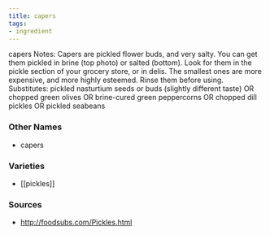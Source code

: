```yaml
---
title: capers
tags:
- ingredient
---
```

capers Notes: Capers are pickled flower buds, and very salty. You can get them pickled in brine (top photo) or salted (bottom). Look for them in the pickle section of your grocery store, or in delis. The smallest ones are more expensive, and more highly esteemed. Rinse them before using. Substitutes: pickled nasturtium seeds or buds (slightly different taste) OR chopped green olives OR brine-cured green peppercorns OR chopped dill pickles OR pickled seabeans

### Other Names

* capers

### Varieties

* [[pickles]]

### Sources
* http://foodsubs.com/Pickles.html
